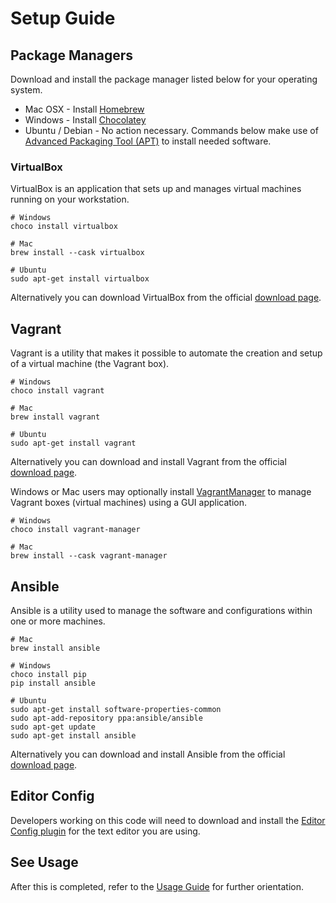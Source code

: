 # Setup Guide

## Package Managers

Download and install the package manager listed below for your operating system.

* Mac OSX - Install [Homebrew](http://brew.sh/)
* Windows - Install [Chocolatey](https://chocolatey.org/)
* Ubuntu / Debian - No action necessary. Commands below make use of
[Advanced Packaging Tool (APT)](https://en.wikipedia.org/wiki/Advanced_Packaging_Tool)
to install needed software.

### VirtualBox

VirtualBox is an application that sets up and manages virtual machines running
on your workstation.

```shell
# Windows
choco install virtualbox

# Mac
brew install --cask virtualbox

# Ubuntu
sudo apt-get install virtualbox
```

Alternatively you can download VirtualBox from the official
[download page](https://www.virtualbox.org/wiki/Downloads).

## Vagrant

Vagrant is a utility that makes it possible to automate the creation and setup
of a virtual machine (the Vagrant box).

```shell
# Windows
choco install vagrant

# Mac
brew install vagrant

# Ubuntu
sudo apt-get install vagrant
```

Alternatively you can download and install Vagrant from the official
[download page](https://www.vagrantup.com/downloads.html).

Windows or Mac users may optionally install
[VagrantManager](http://vagrantmanager.com/) to manage Vagrant boxes (virtual
machines) using a GUI application.

```shell
# Windows
choco install vagrant-manager

# Mac
brew install --cask vagrant-manager
```

## Ansible

Ansible is a utility used to manage the software and configurations within one
or more machines.

```shell
# Mac
brew install ansible

# Windows
choco install pip
pip install ansible

# Ubuntu
sudo apt-get install software-properties-common
sudo apt-add-repository ppa:ansible/ansible
sudo apt-get update
sudo apt-get install ansible
```

Alternatively you can download and install Ansible from the official
[download page](http://docs.ansible.com/ansible/intro_installation.html).

## Editor Config

Developers working on this code will need to download and install the
[Editor Config plugin](http://editorconfig.org/#download) for the text editor
you are using.

## See Usage

After this is completed, refer to the [Usage Guide](usage.md) for further
orientation.
